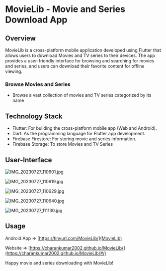# MovieLib - Movie and Series Download App

## **Overview**

MovieLib is a cross-platform mobile application developed using Flutter that allows users to download Movies and TV series to their devices. The app provides a user-friendly interface for browsing and searching for movies and series, and users can download their favorite content for offline viewing.

### **Browse Movies and Series**

- Browse a vast collection of movies and TV series categorized by its name

## **Technology Stack**

- Flutter: For building the cross-platform mobile app (Web and Android).
- Dart: As the programming language for Flutter app development.
- Firebase Firestore: For storing movie and series information.
- Firebase Storage: To store Movies and TV Series

## User-Interface

![IMG_20230727_110601.jpg](MovieLib%20-%20Movie%20and%20Series%20Download%20App/IMG_20230727_110601.jpg)

![IMG_20230727_110619.jpg](MovieLib%20-%20Movie%20and%20Series%20Download%20App/IMG_20230727_110619.jpg)

![IMG_20230727_110629.jpg](MovieLib%20-%20Movie%20and%20Series%20Download%20App/IMG_20230727_110629.jpg)

![IMG_20230727_110640.jpg](MovieLib%20-%20Movie%20and%20Series%20Download%20App/IMG_20230727_110640.jpg)

![IMG_20230727_111130.jpg](MovieLib%20-%20Movie%20and%20Series%20Download%20App/IMG_20230727_111130.jpg)

## ****Usage****

Android App ⇒ [https://tinyurl.com/MovieLib/](MovieLib)

Website ⇒ [https://charankumar2002.github.io/MovieLib/](https://charankumar2002.github.io/MovieLib/#/)

Happy movie and series downloading with MovieLib!

